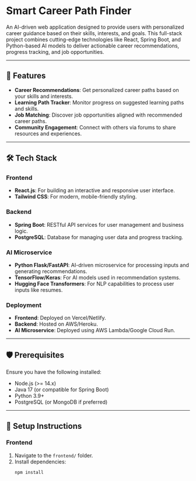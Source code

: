 # Smart Career Path Finder

An AI-driven web application designed to provide users with personalized career guidance based on their skills, interests, and goals. This full-stack project combines cutting-edge technologies like React, Spring Boot, and Python-based AI models to deliver actionable career recommendations, progress tracking, and job opportunities.

---

## 🚀 Features
- **Career Recommendations**: Get personalized career paths based on your skills and interests.
- **Learning Path Tracker**: Monitor progress on suggested learning paths and skills.
- **Job Matching**: Discover job opportunities aligned with recommended career paths.
- **Community Engagement**: Connect with others via forums to share resources and experiences.

---

## 🛠️ Tech Stack
### Frontend
- **React.js**: For building an interactive and responsive user interface.
- **Tailwind CSS**: For modern, mobile-friendly styling.
  
### Backend
- **Spring Boot**: RESTful API services for user management and business logic.
- **PostgreSQL**: Database for managing user data and progress tracking.

### AI Microservice
- **Python Flask/FastAPI**: AI-driven microservice for processing inputs and generating recommendations.
- **TensorFlow/Keras**: For AI models used in recommendation systems.
- **Hugging Face Transformers**: For NLP capabilities to process user inputs like resumes.

### Deployment
- **Frontend**: Deployed on Vercel/Netlify.
- **Backend**: Hosted on AWS/Heroku.
- **AI Microservice**: Deployed using AWS Lambda/Google Cloud Run.

---

## 🛡️ Prerequisites
Ensure you have the following installed:
- Node.js (>= 14.x)
- Java 17 (or compatible for Spring Boot)
- Python 3.9+
- PostgreSQL (or MongoDB if preferred)

---

## 🔧 Setup Instructions

### Frontend
1. Navigate to the `frontend/` folder.
2. Install dependencies:
   ```bash
   npm install
